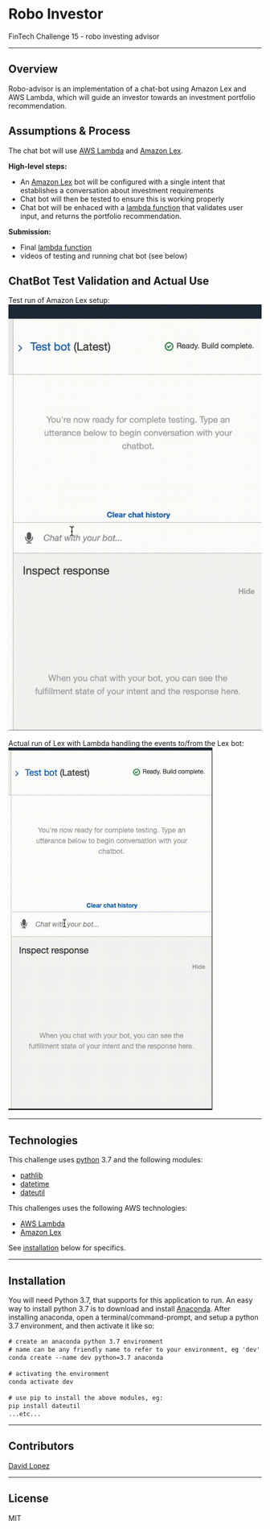 # Robo Investor
FinTech Challenge 15 - robo investing advisor  

---

## Overview
Robo-advisor is an implementation of a chat-bot using Amazon Lex and AWS Lambda, which will guide an investor towards an investment portfolio recommendation.  

## Assumptions & Process
The chat bot will use [AWS Lambda](https://docs.aws.amazon.com/lambda/latest/dg/welcome.html) and [Amazon Lex](https://docs.aws.amazon.com/lexv2/latest/dg/what-is.html).

**High-level steps:**  
- An [Amazon Lex](https://docs.aws.amazon.com/lexv2/latest/dg/what-is.html) bot will be configured with a single intent that establishes a conversation about investment requirements
- Chat bot will then be tested to ensure this is working properly
- Chat bot will be enhaced with a [lambda function](app/recommendPortfolio.py) that validates user input, and returns the portfolio recommendation.  

**Submission:**  
- Final [lambda function](app/recommendPortfolio.py)
- videos of testing and running chat bot (see below)

## ChatBot Test Validation and Actual Use

Test run of Amazon Lex setup:  
![Chatbot Test](media/chat-bot-test-output.gif)  

Actual run of Lex with Lambda handling the events to/from the Lex bot:  
![Chatbot Actual](media/chat-bot-actual-run-output.gif)  


---

## Technologies

This challenge uses [python](https://www.python.org/) 3.7 and the following modules:  
- [pathlib](https://docs.python.org/3/library/pathlib.html)
- [datetime](https://docs.python.org/3.7/library/datetime.html)
- [dateutil](https://dateutil.readthedocs.io/en/stable/)  

This challenges uses the following AWS technologies:  
- [AWS Lambda](https://docs.aws.amazon.com/lambda/latest/dg/welcome.html)
- [Amazon Lex](https://docs.aws.amazon.com/lexv2/latest/dg/what-is.html)  

See [installation](#installation) below for specifics.

---

## Installation

You will need Python 3.7, that supports for this application to run. An easy way to install python 3.7 is to download and install [Anaconda](https://www.anaconda.com/products/individual). After installing anaconda, open a terminal/command-prompt, and setup a python 3.7 environment, and then activate it like so:

```
# create an anaconda python 3.7 environment
# name can be any friendly name to refer to your environment, eg 'dev'
conda create --name dev python=3.7 anaconda

# activating the environment
conda activate dev

# use pip to install the above modules, eg:
pip install dateutil
...etc...
```

---

## Contributors

[David Lopez](https://github.com/sububer)

---

## License

MIT
